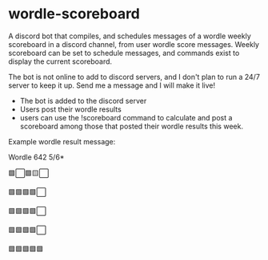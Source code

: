 # wordle-scoreboard

A discord bot that compiles, and schedules messages of a wordle weekly scoreboard in a discord channel, from user wordle score messages. 
Weekly scoreboard can be set to schedule messages, and commands exist to display the current scoreboard.


The bot is not online to add to discord servers, and I don't plan to run a 24/7 server to keep it up. Send me a message and I will make it live!

- The bot is added to the discord server
- Users post their wordle results
- users can use the !scoreboard command to calculate and post a scoreboard among those that posted their wordle results this week.


Example wordle result message:

Wordle 642 5/6*

🟩⬜🟩🟨⬜

🟩🟩🟩🟩⬜

🟩🟩🟩🟩⬜

🟩🟩🟩🟩⬜

🟩🟩🟩🟩🟩


